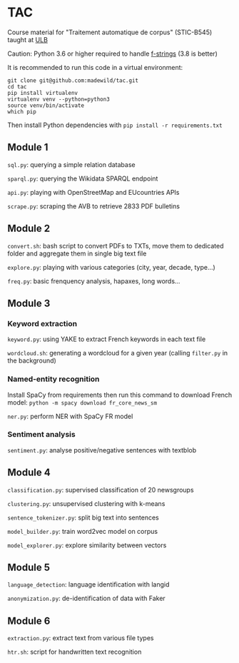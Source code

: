 # TAC

Course material for "Traitement automatique de corpus" (STIC-B545) taught at [ULB](https://ulb.be)

Caution: Python 3.6 or higher required to handle [f-strings](https://www.python.org/dev/peps/pep-0498/) (3.8 is better)

It is recommended to run this code in a virtual environment: 

```
git clone git@github.com:madewild/tac.git
cd tac
pip install virtualenv
virtualenv venv --python=python3
source venv/bin/activate
which pip
```

Then install Python dependencies with `pip install -r requirements.txt`

## Module 1

`sql.py`: querying a simple relation database

`sparql.py`: querying the Wikidata SPARQL endpoint

`api.py`: playing with OpenStreetMap and EUcountries APIs

`scrape.py`: scraping the AVB to retrieve 2833 PDF bulletins

## Module 2

`convert.sh`: bash script to convert PDFs to TXTs, move them to dedicated folder and aggregate them in single big text file

`explore.py`: playing with various categories (city, year, decade, type...)

`freq.py`: basic frenquency analysis, hapaxes, long words...

## Module 3

### Keyword extraction

`keyword.py`: using YAKE to extract French keywords in each text file

`wordcloud.sh`: generating a wordcloud for a given year (calling `filter.py` in the background)

### Named-entity recognition

Install SpaCy from requirements then run this command to download French model: `python -m spacy download fr_core_news_sm`

`ner.py`: perform NER with SpaCy FR model

### Sentiment analysis

`sentiment.py`: analyse positive/negative sentences with textblob

## Module 4

`classification.py`: supervised classification of 20 newsgroups

`clustering.py`: unsupervised clustering with k-means

`sentence_tokenizer.py`: split big text into sentences

`model_builder.py`: train word2vec model on corpus

`model_explorer.py`: explore similarity between vectors

## Module 5

`language_detection`: language identification with langid

`anonymization.py`: de-identification of data with Faker

## Module 6

`extraction.py`: extract text from various file types

`htr.sh`: script for handwritten text recognition
